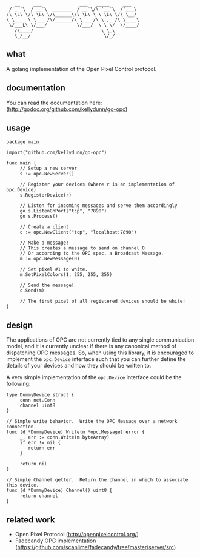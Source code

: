 ```                                              
   __     ___              ___   _____     ___   
 /'_ `\  / __`\  _______  / __`\/\ '__`\  /'___\ 
/\ \L\ \/\ \L\ \/\______\/\ \L\ \ \ \L\ \/\ \__/ 
\ \____ \ \____/\/______/\ \____/\ \ ,__/\ \____\
 \/___L\ \/___/           \/___/  \ \ \/  \/____/
   /\____/                         \ \_\         
   \_/__/                           \/_/         

```

## what

A golang implementation of the Open Pixel Control protocol.

## documentation

You can read the documentation here: (http://godoc.org/github.com/kellydunn/go-opc)

## usage

```
package main

import("github.com/kellydunn/go-opc")

func main {
     // Setup a new server
     s := opc.NewServer()

     // Register your devices (where r is an implementation of opc.Device)
     s.RegisterDevice(r)

     // Listen for incoming messages and serve them accordingly
     go s.ListenOnPort("tcp", "7890")
     go s.Process()

     // Create a client
     c := opc.NewClient("tcp", "localhost:7890")

     // Make a message!
     // This creates a message to send on channel 0
     // Or according to the OPC spec, a Broadcast Message.
     m := opc.NewMessage(0)  

     // Set pixel #1 to white.
     m.SetPixelColors(1, 255, 255, 255)
     
     // Send the message!
     c.Send(m)

     // The first pixel of all registered devices should be white!
}    

```

## design

The applications of OPC are not currently tied to any single communication model, and it is currently unclear if there is any canonical method of dispatching OPC messages.  So, when using this library, it is encouraged to implement the `opc.Device` interface such that you can further define the details of your devices and how they should be written to.

A very simple implementation of the `opc.Device` interface could be the following:

```
type DummyDevice struct {
     conn net.Conn
     channel uint8
}

// Simple write behavior.  Write the OPC Message over a network connection.
func (d *DummyDevice) Write(m *opc.Message) error {
     _, err := conn.Write(m.byteArray)
     if err != nil {
        return err
     }
     
     return nil
}

// Simple Channel getter.  Return the channel in which to associate this device.
func (d *DummyDevice) Channel() uint8 {
     return channel
}
```

## related work

  - Open Pixel Protocol (http://openpixelcontrol.org/)
  - Fadecandy OPC implementation (https://github.com/scanlime/fadecandy/tree/master/server/src)